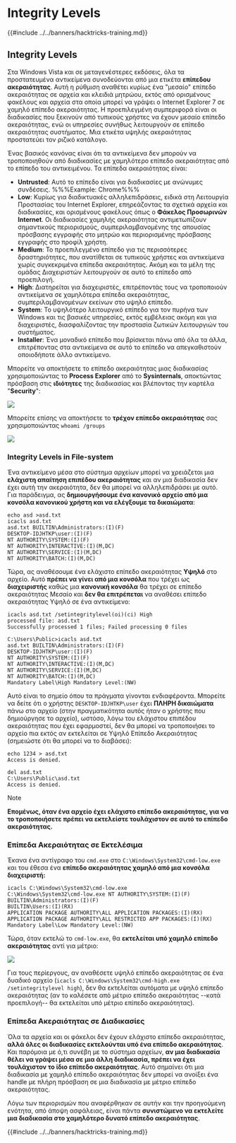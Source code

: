 # Integrity Levels

{{#include ../../banners/hacktricks-training.md}}

## Integrity Levels

Στα Windows Vista και σε μεταγενέστερες εκδόσεις, όλα τα προστατευμένα αντικείμενα συνοδεύονται από μια ετικέτα **επίπεδου ακεραιότητας**. Αυτή η ρύθμιση αναθέτει κυρίως ένα "μεσαίο" επίπεδο ακεραιότητας σε αρχεία και κλειδιά μητρώου, εκτός από ορισμένους φακέλους και αρχεία στα οποία μπορεί να γράψει ο Internet Explorer 7 σε χαμηλό επίπεδο ακεραιότητας. Η προεπιλεγμένη συμπεριφορά είναι οι διαδικασίες που ξεκινούν από τυπικούς χρήστες να έχουν μεσαίο επίπεδο ακεραιότητας, ενώ οι υπηρεσίες συνήθως λειτουργούν σε επίπεδο ακεραιότητας συστήματος. Μια ετικέτα υψηλής ακεραιότητας προστατεύει τον ριζικό κατάλογο.

Ένας βασικός κανόνας είναι ότι τα αντικείμενα δεν μπορούν να τροποποιηθούν από διαδικασίες με χαμηλότερο επίπεδο ακεραιότητας από το επίπεδο του αντικειμένου. Τα επίπεδα ακεραιότητας είναι:

- **Untrusted**: Αυτό το επίπεδο είναι για διαδικασίες με ανώνυμες συνδέσεις. %%%Example: Chrome%%%
- **Low**: Κυρίως για διαδικτυακές αλληλεπιδράσεις, ειδικά στη Λειτουργία Προστασίας του Internet Explorer, επηρεάζοντας τα σχετικά αρχεία και διαδικασίες, και ορισμένους φακέλους όπως ο **Φάκελος Προσωρινών Internet**. Οι διαδικασίες χαμηλής ακεραιότητας αντιμετωπίζουν σημαντικούς περιορισμούς, συμπεριλαμβανομένης της απουσίας πρόσβασης εγγραφής στο μητρώο και περιορισμένης πρόσβασης εγγραφής στο προφίλ χρήστη.
- **Medium**: Το προεπιλεγμένο επίπεδο για τις περισσότερες δραστηριότητες, που ανατίθεται σε τυπικούς χρήστες και αντικείμενα χωρίς συγκεκριμένα επίπεδα ακεραιότητας. Ακόμη και τα μέλη της ομάδας Διαχειριστών λειτουργούν σε αυτό το επίπεδο από προεπιλογή.
- **High**: Διατηρείται για διαχειριστές, επιτρέποντάς τους να τροποποιούν αντικείμενα σε χαμηλότερα επίπεδα ακεραιότητας, συμπεριλαμβανομένων εκείνων στο υψηλό επίπεδο.
- **System**: Το υψηλότερο λειτουργικό επίπεδο για τον πυρήνα των Windows και τις βασικές υπηρεσίες, εκτός εμβέλειας ακόμη και για διαχειριστές, διασφαλίζοντας την προστασία ζωτικών λειτουργιών του συστήματος.
- **Installer**: Ένα μοναδικό επίπεδο που βρίσκεται πάνω από όλα τα άλλα, επιτρέποντας στα αντικείμενα σε αυτό το επίπεδο να απεγκαθιστούν οποιοδήποτε άλλο αντικείμενο.

Μπορείτε να αποκτήσετε το επίπεδο ακεραιότητας μιας διαδικασίας χρησιμοποιώντας το **Process Explorer** από το **Sysinternals**, αποκτώντας πρόσβαση στις **ιδιότητες** της διαδικασίας και βλέποντας την καρτέλα "**Security**":

![](<../../images/image (824).png>)

Μπορείτε επίσης να αποκτήσετε το **τρέχον επίπεδο ακεραιότητας** σας χρησιμοποιώντας `whoami /groups`

![](<../../images/image (325).png>)

### Integrity Levels in File-system

Ένα αντικείμενο μέσα στο σύστημα αρχείων μπορεί να χρειάζεται μια **ελάχιστη απαίτηση επιπέδου ακεραιότητας** και αν μια διαδικασία δεν έχει αυτή την ακεραιότητα, δεν θα μπορεί να αλληλεπιδράσει με αυτό.\
Για παράδειγμα, ας **δημιουργήσουμε ένα κανονικό αρχείο από μια κονσόλα κανονικού χρήστη και να ελέγξουμε τα δικαιώματα**:
```
echo asd >asd.txt
icacls asd.txt
asd.txt BUILTIN\Administrators:(I)(F)
DESKTOP-IDJHTKP\user:(I)(F)
NT AUTHORITY\SYSTEM:(I)(F)
NT AUTHORITY\INTERACTIVE:(I)(M,DC)
NT AUTHORITY\SERVICE:(I)(M,DC)
NT AUTHORITY\BATCH:(I)(M,DC)
```
Τώρα, ας αναθέσουμε ένα ελάχιστο επίπεδο ακεραιότητας **Υψηλό** στο αρχείο. Αυτό **πρέπει να γίνει από μια κονσόλα** που τρέχει ως **διαχειριστής** καθώς μια **κανονική κονσόλα** θα τρέχει σε επίπεδο ακεραιότητας Μεσαίο και **δεν θα επιτρέπεται** να αναθέσει επίπεδο ακεραιότητας Υψηλό σε ένα αντικείμενο:
```
icacls asd.txt /setintegritylevel(oi)(ci) High
processed file: asd.txt
Successfully processed 1 files; Failed processing 0 files

C:\Users\Public>icacls asd.txt
asd.txt BUILTIN\Administrators:(I)(F)
DESKTOP-IDJHTKP\user:(I)(F)
NT AUTHORITY\SYSTEM:(I)(F)
NT AUTHORITY\INTERACTIVE:(I)(M,DC)
NT AUTHORITY\SERVICE:(I)(M,DC)
NT AUTHORITY\BATCH:(I)(M,DC)
Mandatory Label\High Mandatory Level:(NW)
```
Αυτό είναι το σημείο όπου τα πράγματα γίνονται ενδιαφέροντα. Μπορείτε να δείτε ότι ο χρήστης `DESKTOP-IDJHTKP\user` έχει **ΠΛΗΡΗ δικαιώματα** πάνω στο αρχείο (στην πραγματικότητα αυτός ήταν ο χρήστης που δημιούργησε το αρχείο), ωστόσο, λόγω του ελάχιστου επιπέδου ακεραιότητας που έχει εφαρμοστεί, δεν θα μπορεί να τροποποιήσει το αρχείο πια εκτός αν εκτελείται σε Υψηλό Επίπεδο Ακεραιότητας (σημειώστε ότι θα μπορεί να το διαβάσει):
```
echo 1234 > asd.txt
Access is denied.

del asd.txt
C:\Users\Public\asd.txt
Access is denied.
```
> [!NOTE]
> **Επομένως, όταν ένα αρχείο έχει ελάχιστο επίπεδο ακεραιότητας, για να το τροποποιήσετε πρέπει να εκτελείστε τουλάχιστον σε αυτό το επίπεδο ακεραιότητας.**

### Επίπεδα Ακεραιότητας σε Εκτελέσιμα

Έκανα ένα αντίγραφο του `cmd.exe` στο `C:\Windows\System32\cmd-low.exe` και του έθεσα ένα **επίπεδο ακεραιότητας χαμηλό από μια κονσόλα διαχειριστή:**
```
icacls C:\Windows\System32\cmd-low.exe
C:\Windows\System32\cmd-low.exe NT AUTHORITY\SYSTEM:(I)(F)
BUILTIN\Administrators:(I)(F)
BUILTIN\Users:(I)(RX)
APPLICATION PACKAGE AUTHORITY\ALL APPLICATION PACKAGES:(I)(RX)
APPLICATION PACKAGE AUTHORITY\ALL RESTRICTED APP PACKAGES:(I)(RX)
Mandatory Label\Low Mandatory Level:(NW)
```
Τώρα, όταν εκτελώ το `cmd-low.exe`, θα **εκτελείται υπό χαμηλό επίπεδο ακεραιότητας** αντί για μέτριο:

![](<../../images/image (313).png>)

Για τους περίεργους, αν αναθέσετε υψηλό επίπεδο ακεραιότητας σε ένα δυαδικό αρχείο (`icacls C:\Windows\System32\cmd-high.exe /setintegritylevel high`), δεν θα εκτελείται αυτόματα με υψηλό επίπεδο ακεραιότητας (αν το καλέσετε από μέτριο επίπεδο ακεραιότητας --κατά προεπιλογή-- θα εκτελείται υπό μέτριο επίπεδο ακεραιότητας).

### Επίπεδα Ακεραιότητας σε Διαδικασίες

Όλα τα αρχεία και οι φάκελοι δεν έχουν ελάχιστο επίπεδο ακεραιότητας, **αλλά όλες οι διαδικασίες εκτελούνται υπό ένα επίπεδο ακεραιότητας**. Και παρόμοια με ό,τι συνέβη με το σύστημα αρχείων, **αν μια διαδικασία θέλει να γράψει μέσα σε μια άλλη διαδικασία, πρέπει να έχει τουλάχιστον το ίδιο επίπεδο ακεραιότητας**. Αυτό σημαίνει ότι μια διαδικασία με χαμηλό επίπεδο ακεραιότητας δεν μπορεί να ανοίξει ένα handle με πλήρη πρόσβαση σε μια διαδικασία με μέτριο επίπεδο ακεραιότητας.

Λόγω των περιορισμών που αναφέρθηκαν σε αυτήν και την προηγούμενη ενότητα, από άποψη ασφάλειας, είναι πάντα **συνιστώμενο να εκτελείτε μια διαδικασία στο χαμηλότερο δυνατό επίπεδο ακεραιότητας**.

{{#include ../../banners/hacktricks-training.md}}
